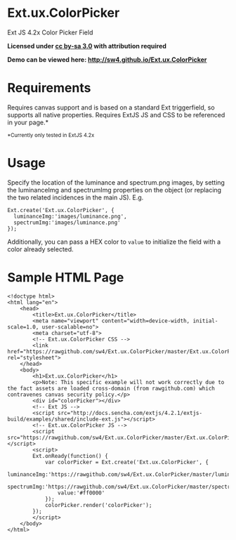 Ext.ux.ColorPicker
==================

Ext JS 4.2x Color Picker Field

**Licensed under [cc by-sa 3.0](http://creativecommons.org/licenses/by-sa/3.0/) with attribution required**

**Demo can be viewed here: http://sw4.github.io/Ext.ux.ColorPicker**

Requirements
=====

Requires canvas support and is based on a standard Ext triggerfield, so supports all native properties. Requires ExtJS JS and CSS to be referenced in your page.*

<sup>*Currently only tested in ExtJS 4.2x</sup>

Usage 
=======
Specify the location of the luminance and spectrum.png images, by setting the luminanceImg and spectrumImg properties on the object (or replacing the two related incidences in the main JS). E.g. 

```
Ext.create('Ext.ux.ColorPicker', {
  luminanceImg:'images/luminance.png',
  spectrumImg:'images/luminance.png'
});
```

Additionally, you can pass a HEX color to `value` to initialize the field with a color already selected.


Sample HTML Page
==================

```
<!doctype html>
<html lang="en">
    <head>
        <title>Ext.ux.ColorPicker</title>
        <meta name="viewport" content="width=device-width, initial-scale=1.0, user-scalable=no">
        <meta charset="utf-8">
        <!-- Ext.ux.ColorPicker CSS -->
        <link href="https://rawgithub.com/sw4/Ext.ux.ColorPicker/master/Ext.ux.ColorPicker.css" rel="stylesheet">
    </head>
    <body>
        <h1>Ext.ux.ColorPicker</h1>
        <p>Note: This specific example will not work correctly due to the fact assets are loaded cross-domain (from rawgithub.com) which contravenes canvas security policy.</p>
        <div id="colorPicker"></div>
        <!-- Ext JS -->
        <script src="http://docs.sencha.com/extjs/4.2.1/extjs-build/examples/shared/include-ext.js"></script>        
        <!-- Ext.ux.ColorPicker JS -->
        <script src="https://rawgithub.com/sw4/Ext.ux.ColorPicker/master/Ext.ux.ColorPicker.js"></script>
        <script> 
        Ext.onReady(function() {
            var colorPicker = Ext.create('Ext.ux.ColorPicker', {
                luminanceImg:'https://rawgithub.com/sw4/Ext.ux.ColorPicker/master/luminance.png',
                spectrumImg:'https://rawgithub.com/sw4/Ext.ux.ColorPicker/master/spectrum.png',
                value:'#ff0000'
            });
            colorPicker.render('colorPicker');
        });        
        </script>
    </body>
</html>
```
